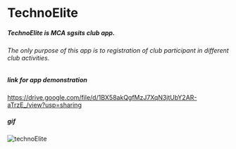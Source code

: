 # TechnoElite
##### TechnoElite is MCA sgsits club app.
###### The only purpose of this app is to registration of club participant in different club activities.

##### link for app demonstration

https://drive.google.com/file/d/1BX58akQgfMzJ7XqN3jtUbY2AR-aTrzE_/view?usp=sharing

##### gif 
![technoElite](https://user-images.githubusercontent.com/43443993/91873254-6b706900-ec96-11ea-9cab-4e7559b727f9.gif)





